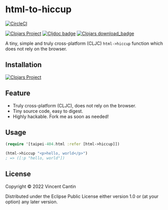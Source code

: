 # html-to-hiccup

[![CircleCI](https://circleci.com/gh/green-coder/html-to-hiccup.svg?style=svg)](https://circleci.com/gh/green-coder/html-to-hiccup)

[![Clojars Project](https://img.shields.io/clojars/v/taipei.404/html-to-hiccup.svg)](https://clojars.org/taipei.404/html-to-hiccup)
[![Cljdoc badge](https://cljdoc.org/badge/taipei.404/html-to-hiccup)](https://cljdoc.org/d/taipei.404/html-to-hiccup/CURRENT)
[![Clojars download_badge](https://img.shields.io/clojars/dt/taipei.404/html-to-hiccup?color=opal)](https://clojars.org/taipei.404/html-to-hiccup)

A tiny, simple and truly cross-platform (CLJC) `html->hiccup` function
which does not rely on the browser.

## Installation

[![Clojars Project](http://clojars.org/taipei.404/html-to-hiccup/latest-version.svg)](http://clojars.org/taipei.404/html-to-hiccup)

## Feature

- Truly cross-platform (CLJC), does not rely on the browser.
- Tiny source code, easy to digest.
- Highly hackable. Fork me as soon as needed!

## Usage

```clojure
(require '[taipei-404.html :refer [html->hiccup]])

(html->hiccup "<p>hello, world</p>")
; => ([:p "hello, world"])
```

## License

Copyright © 2022 Vincent Cantin

Distributed under the Eclipse Public License either version 1.0 or (at
your option) any later version.
